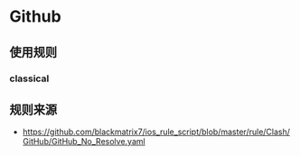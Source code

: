 # Github

## 使用规则

### classical

## 规则来源
- https://github.com/blackmatrix7/ios_rule_script/blob/master/rule/Clash/GitHub/GitHub_No_Resolve.yaml
